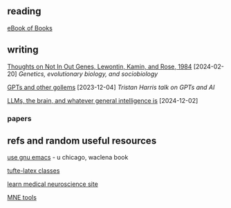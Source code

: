 ## reading

[eBook of Books](https://jd2504.github.io/lego/read.html)


## writing

[Thoughts on Not In Out Genes, Lewontin, Kamin, and Rose, 1984](https://jd2504.github.io/lego/aa094.txt) [2024-02-20] *Genetics, evolutionary biology, and sociobiology*

[GPTs and other gollems](https://jd2504.github.io/exaro/harris_gollems.txt) [2023-12-04] *Tristan Harris talk on GPTs and AI*

[LLMs, the brain, and whatever general intelligence is](https://jd2504.github.io/exaro/llms_and_intelligence.html) [2024-12-02]


### papers

## refs and random useful resources

[use gnu emacs](https://www2.lib.uchicago.edu/keith/emacs/) - u chicago, waclena book

[tufte-latex classes](https://www.ctan.org/pkg/tufte-latex)

[learn medical neuroscience site](https://www.learnmedicalneuroscience.nl/)

[MNE tools](https://mne.tools/stable/index.html)